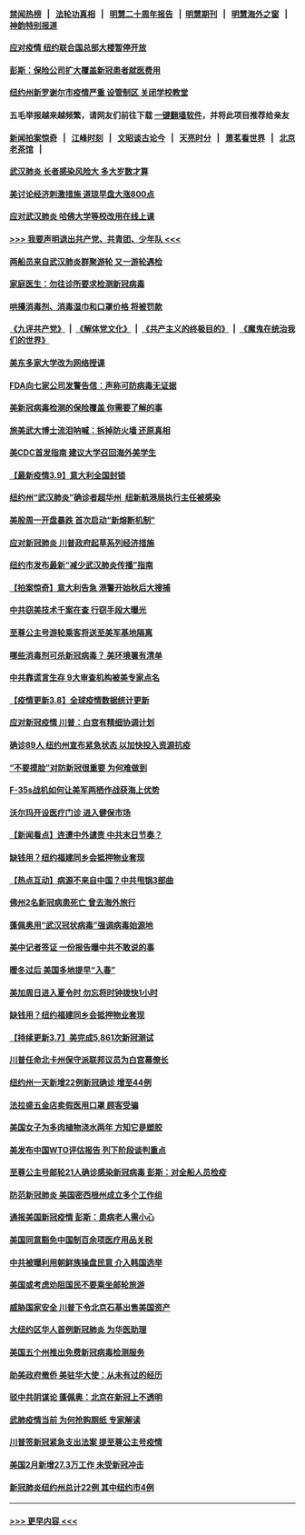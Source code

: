 #### [禁闻热榜](热点新闻.md?=0)  &nbsp;&nbsp;|&nbsp;&nbsp; [法轮功真相](https://github.com/gfw-breaker/truth/blob/master/README.md?=0) &nbsp;&nbsp;|&nbsp;&nbsp; [明慧二十周年报告](https://github.com/gfw-breaker/mh-reports/blob/master/README.md?=0) &nbsp;&nbsp;|&nbsp;&nbsp;[明慧期刊](https://github.com/gfw-breaker/mh-qikan) &nbsp;&nbsp;|&nbsp;&nbsp; [明慧海外之窗](https://github.com/gfw-breaker/mh-news/blob/master/README.md?=0) &nbsp;&nbsp;|&nbsp;&nbsp; [神韵特别报道](https://github.com/gfw-breaker/mh-news/blob/master/shenyun.md?=0)
#### [应对疫情 纽约联合国总部大楼暂停开放](../pages/nsc412/n11930658.md?t=03110531) 
#### [彭斯：保险公司扩大覆盖新冠患者就医费用](../pages/nsc412/n11930726.md?t=03110531) 
#### [纽约州新罗谢尔市疫情严重  设管制区 关闭学校教堂](../pages/nsc412/n11930740.md?t=03110531) 
#### 五毛举报越来越频繁，请网友们前往下载 [一键翻墙软件](https://github.com/gfw-breaker/ssr-accounts)，并将此项目推荐给亲友
#### [新闻拍案惊奇](https://github.com/gfw-breaker/banned-news/blob/master/pages/link4.md) &nbsp;&nbsp;|&nbsp;&nbsp; [江峰时刻](https://github.com/gfw-breaker/banned-news/blob/master/pages/link4.md) &nbsp;&nbsp;|&nbsp;&nbsp; [文昭谈古论今](https://github.com/gfw-breaker/banned-news/blob/master/pages/link4.md) &nbsp;&nbsp;|&nbsp;&nbsp; [天亮时分](https://github.com/gfw-breaker/banned-news/blob/master/pages/link4.md) &nbsp;&nbsp;|&nbsp;&nbsp; [萧茗看世界](https://github.com/gfw-breaker/banned-news/blob/master/pages/link4.md) &nbsp;&nbsp;|&nbsp;&nbsp; [北京老茶馆](https://github.com/gfw-breaker/banned-news/blob/master/pages/link4.md) &nbsp;&nbsp;|&nbsp;&nbsp; 
#### [武汉肺炎 长者感染风险大 多大岁数才算](../pages/nsc412/n11930449.md?t=03110531) 
#### [美讨论经济刺激措施 道琼早盘大涨800点](../pages/nsc412/n11930191.md?t=03110531) 
#### [应对武汉肺炎 哈佛大学等校改用在线上课](../pages/nsc412/n11930193.md?t=03110531) 
#### [>>> 我要声明退出共产党、共青团、少年队 <<<](https://github.com/begood0513/goodnews/blob/master/quit/letter.md) 
#### [两船员来自武汉肺炎群聚游轮 又一游轮遇检](../pages/nsc412/n11929594.md?t=03110531) 
#### [家庭医生：勿往诊所要求检测新冠病毒](../pages/nsc412/n11928883.md?t=03110531) 
#### [哄擡消毒剂、消毒湿巾和口罩价格  将被罚款](../pages/nsc412/n11928907.md?t=03110531) 
#### [《九评共产党》](https://github.com/begood0513/9ping.md/blob/master/README.md) &nbsp;|&nbsp; [《解体党文化》](../../../../jtdwh.md/blob/master/README.md)  &nbsp;|&nbsp; [《共产主义的终极目的》](../../../../gczydzjmd.md/blob/master/README.md) &nbsp;|&nbsp; [《魔鬼在统治我们的世界》](../../../../mgztzwmdsj.md/blob/master/README.md) 
#### [美东多家大学改为网络授课](../pages/nsc412/n11928896.md?t=03110531) 
#### [FDA向七家公司发警告信：声称可防病毒无证据](../pages/nsc412/n11928912.md?t=03110531) 
#### [美新冠病毒检测的保险覆盖 你需要了解的事](../pages/nsc412/n11928755.md?t=03110531) 
#### [旅美武大博士流泪呐喊：拆掉防火墙 还原真相](../pages/nsc412/n11928097.md?t=03110531) 
#### [美CDC首发指南 建议大学召回海外美学生](../pages/nsc412/n11928060.md?t=03110531) 
#### [【最新疫情3.9】意大利全国封锁](../pages/nsc412/n11925735.md?t=03110531) 
#### [纽约州“武汉肺炎”确诊者超华州  纽新航港局执行主任被感染](../pages/nsc412/n11927714.md?t=03110531) 
#### [美股周一开盘暴跌 首次启动“新熔断机制”](../pages/nsc412/n11927447.md?t=03110531) 
#### [应对新冠肺炎 川普政府起草系列经济措施](../pages/nsc412/n11927327.md?t=03110531) 
#### [纽约市发布最新“减少武汉肺炎传播”指南](../pages/nsc412/n11926234.md?t=03110531) 
#### [【拍案惊奇】意大利告急 港警开始秋后大搜捕](../pages/nsc412/n11926063.md?t=03110531) 
#### [中共窃美技术千案在查 行窃手段大曝光](../pages/nsc412/n11874117.md?t=03110531) 
#### [至尊公主号游轮乘客将送至美军基地隔离](../pages/nsc412/n11925689.md?t=03110531) 
#### [哪些消毒剂可杀新冠病毒？ 美环境署有清单](../pages/nsc412/n11923343.md?t=03110531) 
#### [中共靠谎言生存 9大审查机构被美专家点名](../pages/nsc412/n11925444.md?t=03110531) 
#### [【疫情更新3.8】全球疫情数据统计更新](../pages/nsc412/n11923562.md?t=03110531) 
#### [应对新冠疫情 川普：白宫有精细协调计划](../pages/nsc412/n11925128.md?t=03110531) 
#### [确诊89人  纽约州宣布紧急状态  以加快投入资源抗疫](../pages/nsc412/n11925077.md?t=03110531) 
#### [“不要摸脸”对防新冠很重要 为何难做到](../pages/nsc412/n11916113.md?t=03110531) 
#### [F-35s战机如何让美军两栖作战获海上优势](../pages/nsc412/n11896520.md?t=03110531) 
#### [沃尔玛开设医疗门诊 进入健保市场](../pages/nsc412/n11923534.md?t=03110531) 
#### [【新闻看点】连遭中外谴责 中共末日节奏？](../pages/nsc412/n11923402.md?t=03110531) 
#### [缺钱用？纽约福建同乡会抵押物业套现](../pages/nsc412/n11923090.md?t=03110531) 
#### [【热点互动】病源不来自中国？中共甩锅3部曲](../pages/nsc412/n11923404.md?t=03110531) 
#### [佛州2名新冠病患死亡 曾去海外旅行](../pages/nsc412/n11923309.md?t=03110531) 
#### [蓬佩奥用“武汉冠状病毒”强调病毒始源地](../pages/nsc412/n11923252.md?t=03110531) 
#### [美中记者签证 一份报告曝中共不敢说的事](../pages/nsc412/n11923242.md?t=03110531) 
#### [暖冬过后 美国多地提早“入春”](../pages/nsc412/n11923232.md?t=03110531) 
#### [美加周日进入夏令时 勿忘将时钟拨快1小时](../pages/nsc412/n11923222.md?t=03110531) 
#### [缺钱用？纽约福建同乡会抵押物业套现](../pages/nsc412/n11921870.md?t=03110531) 
#### [【持续更新3.7】美完成5,861次新冠测试](../pages/nsc412/n11921647.md?t=03110531) 
#### [川普任命北卡州保守派联邦议员为白宫幕僚长](../pages/nsc412/n11922507.md?t=03110531) 
#### [纽约州一天新增22例新冠确诊  增至44例](../pages/nsc412/n11922043.md?t=03110531) 
#### [法拉盛五金店卖假医用口罩  顾客受骗](../pages/nsc412/n11922036.md?t=03110531) 
#### [美国女子为多肉植物浇水两年 方知它是塑胶](../pages/nsc412/n11921742.md?t=03110531) 
#### [美发布中国WTO评估报告 列下阶段谈判重点](../pages/nsc412/n11921572.md?t=03110531) 
#### [至尊公主号邮轮21人确诊感染新冠病毒   彭斯：对全船人员检疫](../pages/nsc412/n11921909.md?t=03110531) 
#### [防范新冠肺炎 美国密西根州成立多个工作组](../pages/nsc412/n11921740.md?t=03110531) 
#### [通报美国新冠疫情 彭斯：患病老人需小心](../pages/nsc412/n11921714.md?t=03110531) 
#### [美国同意豁免中国制百余项医疗用品关税](../pages/nsc412/n11921400.md?t=03110531) 
#### [中共被曝利用朝鲜族操盘民意 介入韩国选举](../pages/nsc412/n11921006.md?t=03110531) 
#### [美国或考虑劝阻国民不要乘坐邮轮旅游](../pages/nsc412/n11921247.md?t=03110531) 
#### [威胁国家安全 川普下令北京石基出售美国资产](../pages/nsc412/n11921036.md?t=03110531) 
#### [大纽约区华人首例新冠肺炎  为华医助理](../pages/nsc412/n11921110.md?t=03110531) 
#### [美国五个州推出免费新冠病毒检测服务](../pages/nsc412/n11921001.md?t=03110531) 
#### [助美政府撤侨 美驻华大使：从未有过的经历](../pages/nsc412/n11920832.md?t=03110531) 
#### [驳中共阴谋论 蓬佩奥：北京在新冠上不透明](../pages/nsc412/n11920846.md?t=03110531) 
#### [武肺疫情当前 为何抢购厕纸 专家解读](../pages/nsc412/n11920844.md?t=03110531) 
#### [川普签新冠紧急支出法案 提至尊公主号疫情](../pages/nsc412/n11920654.md?t=03110531) 
#### [美国2月新增27.3万工作 未受新冠冲击](../pages/nsc412/n11920460.md?t=03110531) 
#### [新冠肺炎纽约州总计22例  其中纽约市4例](../pages/nsc412/n11919291.md?t=03110531) 

----
#### [ >>> 更早内容 <<< ](../indexes/nsc412-earlier.md)
